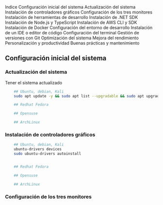 Indice
Configuración inicial del sistema
Actualización del sistema
Instalación de controladores gráficos
Configuración de los tres monitores
Instalación de herramientas de desarrollo
Instalación de .NET SDK
Instalación de Node.js y TypeScript
Instalación de AWS CLI y SDK
Instalación de Docker
Configuración del entorno de desarrollo
Instalación de un IDE o editor de código
Configuración del terminal
Gestión de versiones con Git
Optimización del sistema
Mejora del rendimiento
Personalización y productividad
Buenas prácticas y mantenimiento


## Configuración inicial del sistema

### Actualización del sistema

Tener el sistema actualizado

```sh
    ## Ubuntu, debian, Kali
    sudo apt update -y && sudo apt list --upgradable && sudo apt upgrade -y && sudo apt autoremove -y

    ## Redhat Fedora

    ## Opensuse

    ## ArchLinux

```

### Instalación de controladores gráficos
```sh
    ## Ubuntu, debian, Kali
    ubuntu-drivers devices
    sudo ubuntu-drivers autoinstall


    ## Redhat Fedora

    ## Opensuse

    ## ArchLinux

```


### Configuración de los tres monitores